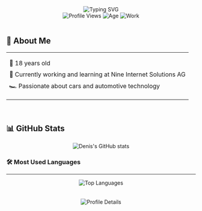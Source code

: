 <div align="center">
  <img src="https://readme-typing-svg.herokuapp.com?font=Inter&weight=600&size=40&pause=1000&color=6366F1&center=true&vCenter=true&width=600&height=100&lines=Hi+there+👋;I'm+Denis" alt="Typing SVG" />
</div>

<div align="center">
  <img src="https://komarev.com/ghpvc/?username=BusyDenis&style=for-the-badge&color=6366F1" alt="Profile Views" />
  <img src="https://img.shields.io/badge/Age-18-6366F1?style=for-the-badge&logo=calendar" alt="Age" />
  <img src="https://img.shields.io/badge/Working-Nine%20Internet%20Solutions%20AG-6366F1?style=for-the-badge&logo=office" alt="Work" />
</div>

<br>

## 🚀 About Me
<div align="center">
  <table>
    <tr>
      <td>
        <ul style="list-style-type: none; padding: 0;">
          <li style="margin: 10px 0;">🎂 18 years old</li>
          <li style="margin: 10px 0;">💼 Currently working and learning at Nine Internet Solutions AG</li>
          <li style="margin: 10px 0;">🏎️ Passionate about cars and automotive technology</li>
        </ul>
      </td>
    </tr>
  </table>
</div>

<br>

## 📊 GitHub Stats
<div align="center">
  <img src="https://github-readme-stats.vercel.app/api?username=BusyDenis&show_icons=true&theme=tokyonight&hide_border=true&include_all_commits=true&count_private=true&custom_title=My%20GitHub%20Stats&title_color=6366F1&text_color=fff&icon_color=6366F1" alt="Denis's GitHub stats" />
</div>

### 🛠️ Most Used Languages
<hr>
<div align="center">
  <img src="https://github-readme-stats.vercel.app/api/top-langs/?username=BusyDenis&layout=compact&theme=tokyonight&hide_border=true&custom_title=My%20Top%20Languages&title_color=6366F1&text_color=fff" alt="Top Languages" />
</div>

<br>

<br>

<div align="center">
  <img src="https://github-profile-summary-cards.vercel.app/api/cards/profile-details?username=BusyDenis&theme=tokyonight" alt="Profile Details" />
</div>
